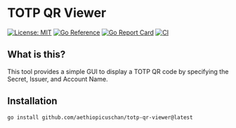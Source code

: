 # TOTP QR Viewer

[![License: MIT](https://img.shields.io/badge/License-MIT-brightgreen?style=flat-square)](/LICENSE)
[![Go Reference](https://pkg.go.dev/badge/github.com/aethiopicuschan/totp-qr-viewer.svg)](https://pkg.go.dev/github.com/aethiopicuschan/totp-qr-viewer)
[![Go Report Card](https://goreportcard.com/badge/github.com/aethiopicuschan/totp-qr-viewer)](https://goreportcard.com/report/github.com/aethiopicuschan/totp-qr-viewer)
[![CI](https://github.com/aethiopicuschan/totp-qr-viewer/actions/workflows/ci.yaml/badge.svg)](https://github.com/aethiopicuschan/totp-qr-viewer/actions/workflows/ci.yaml)

## What is this?

This tool provides a simple GUI to display a TOTP QR code by specifying the Secret, Issuer, and Account Name.

## Installation

```sh
go install github.com/aethiopicuschan/totp-qr-viewer@latest
```
